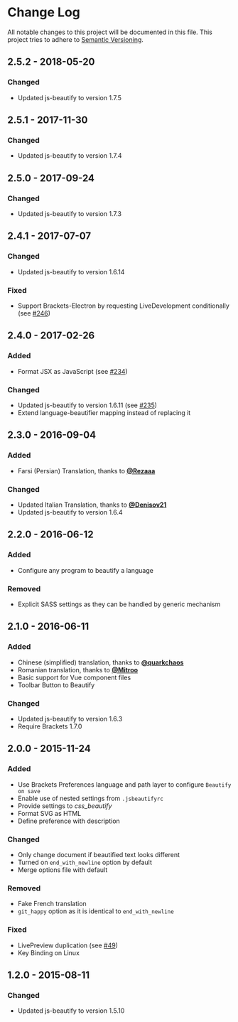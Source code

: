# Change Log
All notable changes to this project will be documented in this file.
This project tries to adhere to [Semantic Versioning](http://semver.org/).


## 2.5.2 - 2018-05-20
### Changed
- Updated js-beautify to version 1.7.5


## 2.5.1 - 2017-11-30
### Changed
- Updated js-beautify to version 1.7.4


## 2.5.0 - 2017-09-24
### Changed
- Updated js-beautify to version 1.7.3


## 2.4.1 - 2017-07-07
### Changed
- Updated js-beautify to version 1.6.14

### Fixed
- Support Brackets-Electron by requesting LiveDevelopment conditionally (see [#246](https://github.com/brackets-beautify/brackets-beautify/issues/246))


## 2.4.0 - 2017-02-26
### Added
- Format JSX as JavaScript (see [#234](https://github.com/brackets-beautify/brackets-beautify/issues/234))

### Changed
- Updated js-beautify to version 1.6.11 (see [#235](https://github.com/brackets-beautify/brackets-beautify/issues/235))
- Extend language-beautifier mapping instead of replacing it


## 2.3.0 - 2016-09-04
### Added
- Farsi (Persian) Translation, thanks to [__@Rezaaa__](https://github.com/Rezaaa)

### Changed
- Updated Italian Translation, thanks to [__@Denisov21__](https://github.com/Denisov21)
- Updated js-beautify to version 1.6.4


## 2.2.0 - 2016-06-12
### Added
- Configure any program to beautify a language

### Removed
- Explicit SASS settings as they can be handled by generic mechanism


## 2.1.0 - 2016-06-11
### Added
- Chinese (simplified) translation, thanks to [__@quarkchaos__](https://github.com/quarkchaos)
- Romanian translation, thanks to [__@Mitroo__](https://github.com/Mitroo)
- Basic support for Vue component files
- Toolbar Button to Beautify

### Changed
- Updated js-beautify to version 1.6.3
- Require Brackets 1.7.0


## 2.0.0 - 2015-11-24
### Added
- Use Brackets Preferences language and path layer to configure `Beautify on save`
- Enable use of nested settings from `.jsbeautifyrc`
- Provide settings to *css_beautify*
- Format SVG as HTML
- Define preference with description

### Changed
- Only change document if beautified text looks different
- Turned on `end_with_newline` option by default
- Merge options file with default

### Removed
- Fake French translation
- `git_happy` option as it is identical to `end_with_newline`

### Fixed
- LivePreview duplication (see [#49](https://github.com/brackets-beautify/brackets-beautify/issues/49))
- Key Binding on Linux


## 1.2.0 - 2015-08-11
### Changed
- Updated js-beautify to version 1.5.10
